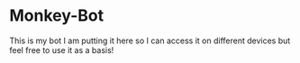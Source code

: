 # Monkey-Bot
This is my bot I am putting it here so I can access it on different devices but feel free to use it as a basis!
